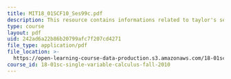 ```yaml
---
title: MIT18_01SCF10_Ses99c.pdf
description: This resource contains informations related to taylor's series.
type: course
layout: pdf
uid: 242ad6a22b86b20799afc7f207cd4271
file_type: application/pdf
file_location: >-
  https://open-learning-course-data-production.s3.amazonaws.com/18-01sc-single-variable-calculus-fall-2010/242ad6a22b86b20799afc7f207cd4271_MIT18_01SCF10_Ses99c.pdf
course_id: 18-01sc-single-variable-calculus-fall-2010
---
```

